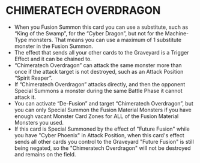 # CHIMERATECH OVERDRAGON

*   When you Fusion Summon this card you can use a substitute, such as “King of the Swamp”, for the “Cyber Dragon”, but not for the Machine-Type monsters. That means you can use a maximum of 1 substitute monster in the Fusion Summon.
*   The effect that sends all your other cards to the Graveyard is a Trigger Effect and it can be chained to.
*   “Chimeratech Overdragon” can attack the same monster more than once if the attack target is not destroyed, such as an Attack Position “Spirit Reaper”.
*   If “Chimeratech Overdragon” attacks directly, and then the opponent Special Summons a monster during the same Battle Phase it cannot attack it.
*   You can activate “De-Fusion” and target “Chimeratech Overdragon”, but you can only Special Summon the Fusion Material Monsters if you have enough vacant Monster Card Zones for ALL of the Fusion Material Monsters you used.
*   If this card is Special Summoned by the effect of "Future Fusion" while you have "Cyber Phoenix" in Attack Position, when this card's effect sends all other cards you control to the Graveyard "Future Fusion" is still being negated, so the "Chimeratech Overdragon" will not be destroyed and remains on the field.
